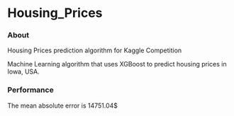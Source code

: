 # Housing_Prices

### About

Housing Prices prediction algorithm for Kaggle Competition

Machine Learning algorithm that uses XGBoost to predict housing prices in Iowa, USA.

### Performance

The mean absolute error is 14751.04$
